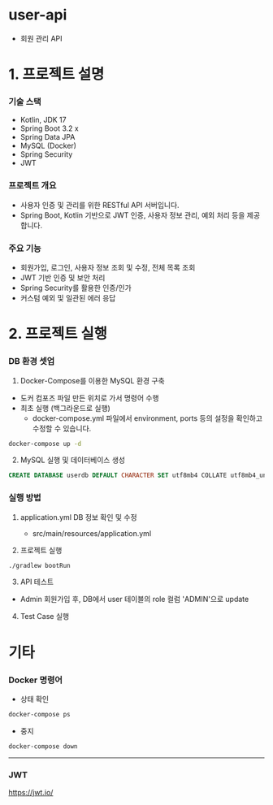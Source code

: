 # user-api
- 회원 관리 API

# 1. 프로젝트 설명
### 기술 스택
- Kotlin, JDK 17
- Spring Boot 3.2 x
- Spring Data JPA
- MySQL (Docker)
- Spring Security
- JWT

### 프로젝트 개요
- 사용자 인증 및 관리를 위한 RESTful API 서버입니다.
- Spring Boot, Kotlin 기반으로 JWT 인증, 사용자 정보 관리, 예외 처리 등을 제공합니다.

### 주요 기능
- 회원가입, 로그인, 사용자 정보 조회 및 수정, 전체 목록 조회
- JWT 기반 인증 및 보안 처리
- Spring Security를 활용한 인증/인가
- 커스텀 예외 및 일관된 에러 응답


# 2. 프로젝트 실행
### DB 환경 셋업
1. Docker-Compose를 이용한 MySQL 환경 구축
- 도커 컴포즈 파일 만든 위치로 가서 명령어 수행 
- 최초 실행 (백그라운드로 실행)
  - docker-compose.yml 파일에서 environment, ports 등의 설정을 확인하고 수정할 수 있습니다.
```bash
docker-compose up -d
```
2. MySQL 실행 및 데이터베이스 생성
```sql
CREATE DATABASE userdb DEFAULT CHARACTER SET utf8mb4 COLLATE utf8mb4_unicode_ci;
```

### 실행 방법
1. application.yml DB 정보 확인 및 수정
   - src/main/resources/application.yml

2. 프로젝트 실행
```bash
./gradlew bootRun
```

3. API 테스트
- Admin 회원가입 후, DB에서 user 테이블의 role 컬럼 'ADMIN'으로 update


4. Test Case 실행


# 기타
### Docker 명령어

- 상태 확인
```bash
docker-compose ps
```
- 중지
```bash
docker-compose down
```

---
### JWT
https://jwt.io/